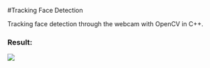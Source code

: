 #Tracking Face Detection
<p>Tracking face detection through the webcam with OpenCV in C++.</p>
<h3>Result:</h3>
<img src="https://raw.githubusercontent.com/0Skywalker/OpenCV-Examples/master/Tracking_face_detection/result.PNG"/>